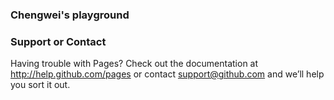 ### Chengwei's playground


### Support or Contact
Having trouble with Pages? Check out the documentation at http://help.github.com/pages or contact support@github.com and we’ll help you sort it out.
